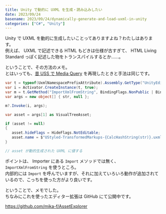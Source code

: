 ```yaml
---
title: Unity で動的に UXML を生成・読み込みしたい
date: 2023/09/24
basename: 2023/09/24/dynamically-generate-and-load-uxml-in-unity
categories: ["C#", "Unity"]
---
```


Unity で UXML を動的に生成したいことってありますよね？わたしはあります。  
例えば、 UXML で記述できる HTML もどきは仕様が古すぎて、 HTML Living Standard っぽく記述した物をトランスパイルするとか......。

ということで、その方法のメモ。  
とはいっても、[昔 USS で Media Query](/entry/2022/02/14/use-css-media-query-in-unity) を再現したときと手法は同じです。

```csharp
var t = typeof(UxmlNamespacePrefixAttribute).Assembly.GetType("UnityEditor.UIElements.UXMLImporterImpl");
var i = Activator.CreateInstance(t, true);
var m = t.GetMethod("ImportXmlFromString", BindingFlags.NonPublic | BindingFlags.Instance);
var args = new object[] { str, null };

m?.Invoke(i, args);

var asset = args[1] as VisualTreeAsset;

if (asset != null)
{
   asset.hideFlags = HideFlags.NotEditable;
   asset.name = $"UStyled-TransformedMarkups-{CalcHashString(str)}.uxml";
}

// asset が動的生成された UXML に値する
```

ポイントは、 Importer にある `Import` メソッドでは無く、 `ImportXmlFromString` を使うところ。  
内部的には `Import` を呼んでいますが、それに加えていろいろ動作が追加されているので、こっちを使った方がより良いです。

ということで、メモでした。  
ちなみにこれを使ったエディター拡張は GitHub にて公開中です。

https://github.com/mika-f/AssetExplorer
